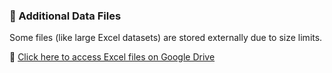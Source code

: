 ### 📂 Additional Data Files

Some files (like large Excel datasets) are stored externally due to size limits.

🔗 [Click here to access Excel files on Google Drive](https://drive.google.com/drive/folders/1qGMpPPbeU0nJq1fSslwE3eZ10QD-C6jC?usp=sharing)
